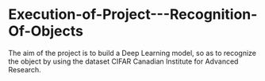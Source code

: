 # Execution-of-Project---Recognition-Of-Objects
The aim of the project is to build a Deep Learning model, so as to recognize the object by using the dataset CIFAR Canadian Institute for Advanced Research.
